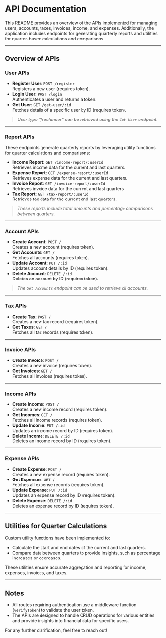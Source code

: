 # API Documentation

This README provides an overview of the APIs implemented for managing users, accounts, taxes, invoices, income, and expenses. Additionally, the application includes endpoints for generating quarterly reports and utilities for quarter-based calculations and comparisons.

---

## Overview of APIs

### **User APIs**
- **Register User**: `POST /register`  
  Registers a new user (requires token).
- **Login User**: `POST /login`  
  Authenticates a user and returns a token.
- **Get User**: `GET /get-user/:id`  
  Fetches details of a specific user by ID (requires token).

> *User type "freelancer" can be retrieved using the `Get User` endpoint.*

---

### **Report APIs**
These endpoints generate quarterly reports by leveraging utility functions for quarter calculations and comparisons:

- **Income Report**: `GET /income-report/:userId`  
  Retrieves income data for the current and last quarters.
- **Expense Report**: `GET /expense-report/:userId`  
  Retrieves expense data for the current and last quarters.
- **Invoice Report**: `GET /invoice-report/:userId`  
  Retrieves invoice data for the current and last quarters.
- **Tax Report**: `GET /tax-report/:userId`  
  Retrieves tax data for the current and last quarters.

> *These reports include total amounts and percentage comparisons between quarters.*

---

### **Account APIs**
- **Create Account**: `POST /`  
  Creates a new account (requires token).
- **Get Accounts**: `GET /`  
  Fetches all accounts (requires token).
- **Update Account**: `PUT /:id`  
  Updates account details by ID (requires token).
- **Delete Account**: `DELETE /:id`  
  Deletes an account by ID (requires token).

> *The `Get Accounts` endpoint can be used to retrieve all accounts.*

---

### **Tax APIs**
- **Create Tax**: `POST /`  
  Creates a new tax record (requires token).
- **Get Taxes**: `GET /`  
  Fetches all tax records (requires token).

---

### **Invoice APIs**
- **Create Invoice**: `POST /`  
  Creates a new invoice (requires token).
- **Get Invoices**: `GET /`  
  Fetches all invoices (requires token).

---

### **Income APIs**
- **Create Income**: `POST /`  
  Creates a new income record (requires token).
- **Get Incomes**: `GET /`  
  Fetches all income records (requires token).
- **Update Income**: `PUT /:id`  
  Updates an income record by ID (requires token).
- **Delete Income**: `DELETE /:id`  
  Deletes an income record by ID (requires token).

---

### **Expense APIs**
- **Create Expense**: `POST /`  
  Creates a new expense record (requires token).
- **Get Expenses**: `GET /`  
  Fetches all expense records (requires token).
- **Update Expense**: `PUT /:id`  
  Updates an expense record by ID (requires token).
- **Delete Expense**: `DELETE /:id`  
  Deletes an expense record by ID (requires token).

---

## Utilities for Quarter Calculations
Custom utility functions have been implemented to:
- Calculate the start and end dates of the current and last quarters.
- Compare data between quarters to provide insights, such as percentage increases or decreases.

These utilities ensure accurate aggregation and reporting for income, expenses, invoices, and taxes.

---

## Notes
- All routes requiring authentication use a middleware function (`verifyToken`) to validate the user token.
- The APIs are designed to handle CRUD operations for various entities and provide insights into financial data for specific users.

For any further clarification, feel free to reach out!

